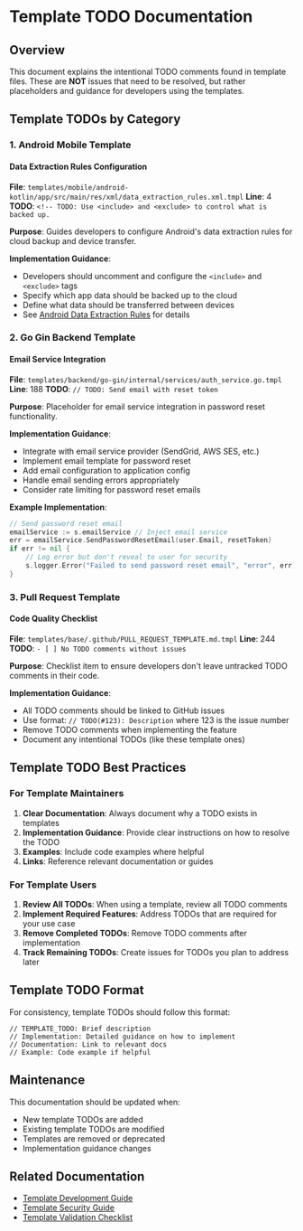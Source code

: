# Template TODO Documentation

## Overview

This document explains the intentional TODO comments found in template files. These are **NOT** issues that need to be resolved, but rather placeholders and guidance for developers using the templates.

## Template TODOs by Category

### 1. Android Mobile Template

#### Data Extraction Rules Configuration

**File**: `templates/mobile/android-kotlin/app/src/main/res/xml/data_extraction_rules.xml.tmpl`
**Line**: 4
**TODO**: `<!-- TODO: Use <include> and <exclude> to control what is backed up.`

**Purpose**: Guides developers to configure Android's data extraction rules for cloud backup and device transfer.

**Implementation Guidance**:

- Developers should uncomment and configure the `<include>` and `<exclude>` tags
- Specify which app data should be backed up to the cloud
- Define what data should be transferred between devices
- See [Android Data Extraction Rules](https://developer.android.com/guide/topics/data/autobackup#IncludingFiles) for details

### 2. Go Gin Backend Template

#### Email Service Integration

**File**: `templates/backend/go-gin/internal/services/auth_service.go.tmpl`
**Line**: 188
**TODO**: `// TODO: Send email with reset token`

**Purpose**: Placeholder for email service integration in password reset functionality.

**Implementation Guidance**:

- Integrate with email service provider (SendGrid, AWS SES, etc.)
- Implement email template for password reset
- Add email configuration to application config
- Handle email sending errors appropriately
- Consider rate limiting for password reset emails

**Example Implementation**:

```go
// Send password reset email
emailService := s.emailService // Inject email service
err = emailService.SendPasswordResetEmail(user.Email, resetToken)
if err != nil {
    // Log error but don't reveal to user for security
    s.logger.Error("Failed to send password reset email", "error", err)
}
```

### 3. Pull Request Template

#### Code Quality Checklist

**File**: `templates/base/.github/PULL_REQUEST_TEMPLATE.md.tmpl`
**Line**: 244
**TODO**: `- [ ] No TODO comments without issues`

**Purpose**: Checklist item to ensure developers don't leave untracked TODO comments in their code.

**Implementation Guidance**:

- All TODO comments should be linked to GitHub issues
- Use format: `// TODO(#123): Description` where 123 is the issue number
- Remove TODO comments when implementing the feature
- Document any intentional TODOs (like these template ones)

## Template TODO Best Practices

### For Template Maintainers

1. **Clear Documentation**: Always document why a TODO exists in templates
2. **Implementation Guidance**: Provide clear instructions on how to resolve the TODO
3. **Examples**: Include code examples where helpful
4. **Links**: Reference relevant documentation or guides

### For Template Users

1. **Review All TODOs**: When using a template, review all TODO comments
2. **Implement Required Features**: Address TODOs that are required for your use case
3. **Remove Completed TODOs**: Remove TODO comments after implementation
4. **Track Remaining TODOs**: Create issues for TODOs you plan to address later

## Template TODO Format

For consistency, template TODOs should follow this format:

```
// TEMPLATE_TODO: Brief description
// Implementation: Detailed guidance on how to implement
// Documentation: Link to relevant docs
// Example: Code example if helpful
```

## Maintenance

This documentation should be updated when:

- New template TODOs are added
- Existing template TODOs are modified
- Templates are removed or deprecated
- Implementation guidance changes

## Related Documentation

- [Template Development Guide](docs/TEMPLATE_MAINTENANCE.md)
- [Template Security Guide](docs/TEMPLATE_SECURITY_GUIDE.md)
- [Template Validation Checklist](docs/TEMPLATE_VALIDATION_CHECKLIST.md)
